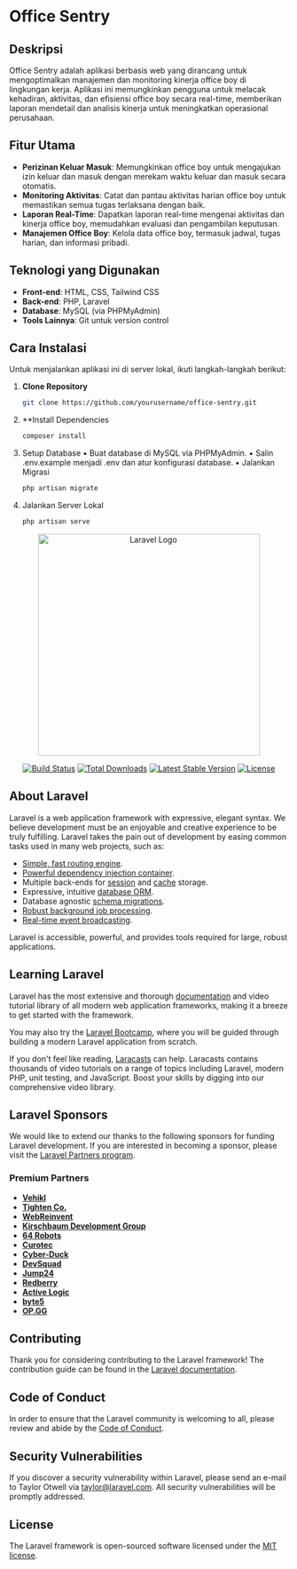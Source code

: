 # Office Sentry

## Deskripsi
Office Sentry adalah aplikasi berbasis web yang dirancang untuk mengoptimalkan manajemen dan monitoring kinerja office boy di lingkungan kerja. Aplikasi ini memungkinkan pengguna untuk melacak kehadiran, aktivitas, dan efisiensi office boy secara real-time, memberikan laporan mendetail dan analisis kinerja untuk meningkatkan operasional perusahaan.

## Fitur Utama
- **Perizinan Keluar Masuk**: Memungkinkan office boy untuk mengajukan izin keluar dan masuk dengan merekam waktu keluar dan masuk secara otomatis.
- **Monitoring Aktivitas**: Catat dan pantau aktivitas harian office boy untuk memastikan semua tugas terlaksana dengan baik.
- **Laporan Real-Time**: Dapatkan laporan real-time mengenai aktivitas dan kinerja office boy, memudahkan evaluasi dan pengambilan keputusan.
- **Manajemen Office Boy**: Kelola data office boy, termasuk jadwal, tugas harian, dan informasi pribadi.

## Teknologi yang Digunakan
- **Front-end**: HTML, CSS, Tailwind CSS
- **Back-end**: PHP, Laravel
- **Database**: MySQL (via PHPMyAdmin)
- **Tools Lainnya**: Git untuk version control

## Cara Instalasi
Untuk menjalankan aplikasi ini di server lokal, ikuti langkah-langkah berikut:

1. **Clone Repository**
   ```bash
   git clone https://github.com/yourusername/office-sentry.git

2. **Install Dependencies
   ```bash
   composer install
   
3. Setup Database
▪️    Buat database di MySQL via PHPMyAdmin.
▪️    Salin .env.example menjadi .env dan atur konfigurasi database.
▪️    Jalankan Migrasi
   ```bash
   php artisan migrate

4. Jalankan Server Lokal
   ```bash
   php artisan serve


<p align="center"><a href="https://laravel.com" target="_blank"><img src="https://raw.githubusercontent.com/laravel/art/master/logo-lockup/5%20SVG/2%20CMYK/1%20Full%20Color/laravel-logolockup-cmyk-red.svg" width="400" alt="Laravel Logo"></a></p>

<p align="center">
<a href="https://github.com/laravel/framework/actions"><img src="https://github.com/laravel/framework/workflows/tests/badge.svg" alt="Build Status"></a>
<a href="https://packagist.org/packages/laravel/framework"><img src="https://img.shields.io/packagist/dt/laravel/framework" alt="Total Downloads"></a>
<a href="https://packagist.org/packages/laravel/framework"><img src="https://img.shields.io/packagist/v/laravel/framework" alt="Latest Stable Version"></a>
<a href="https://packagist.org/packages/laravel/framework"><img src="https://img.shields.io/packagist/l/laravel/framework" alt="License"></a>
</p>

## About Laravel

Laravel is a web application framework with expressive, elegant syntax. We believe development must be an enjoyable and creative experience to be truly fulfilling. Laravel takes the pain out of development by easing common tasks used in many web projects, such as:

- [Simple, fast routing engine](https://laravel.com/docs/routing).
- [Powerful dependency injection container](https://laravel.com/docs/container).
- Multiple back-ends for [session](https://laravel.com/docs/session) and [cache](https://laravel.com/docs/cache) storage.
- Expressive, intuitive [database ORM](https://laravel.com/docs/eloquent).
- Database agnostic [schema migrations](https://laravel.com/docs/migrations).
- [Robust background job processing](https://laravel.com/docs/queues).
- [Real-time event broadcasting](https://laravel.com/docs/broadcasting).

Laravel is accessible, powerful, and provides tools required for large, robust applications.

## Learning Laravel

Laravel has the most extensive and thorough [documentation](https://laravel.com/docs) and video tutorial library of all modern web application frameworks, making it a breeze to get started with the framework.

You may also try the [Laravel Bootcamp](https://bootcamp.laravel.com), where you will be guided through building a modern Laravel application from scratch.

If you don't feel like reading, [Laracasts](https://laracasts.com) can help. Laracasts contains thousands of video tutorials on a range of topics including Laravel, modern PHP, unit testing, and JavaScript. Boost your skills by digging into our comprehensive video library.

## Laravel Sponsors

We would like to extend our thanks to the following sponsors for funding Laravel development. If you are interested in becoming a sponsor, please visit the [Laravel Partners program](https://partners.laravel.com).

### Premium Partners

- **[Vehikl](https://vehikl.com/)**
- **[Tighten Co.](https://tighten.co)**
- **[WebReinvent](https://webreinvent.com/)**
- **[Kirschbaum Development Group](https://kirschbaumdevelopment.com)**
- **[64 Robots](https://64robots.com)**
- **[Curotec](https://www.curotec.com/services/technologies/laravel/)**
- **[Cyber-Duck](https://cyber-duck.co.uk)**
- **[DevSquad](https://devsquad.com/hire-laravel-developers)**
- **[Jump24](https://jump24.co.uk)**
- **[Redberry](https://redberry.international/laravel/)**
- **[Active Logic](https://activelogic.com)**
- **[byte5](https://byte5.de)**
- **[OP.GG](https://op.gg)**

## Contributing

Thank you for considering contributing to the Laravel framework! The contribution guide can be found in the [Laravel documentation](https://laravel.com/docs/contributions).

## Code of Conduct

In order to ensure that the Laravel community is welcoming to all, please review and abide by the [Code of Conduct](https://laravel.com/docs/contributions#code-of-conduct).

## Security Vulnerabilities

If you discover a security vulnerability within Laravel, please send an e-mail to Taylor Otwell via [taylor@laravel.com](mailto:taylor@laravel.com). All security vulnerabilities will be promptly addressed.

## License

The Laravel framework is open-sourced software licensed under the [MIT license](https://opensource.org/licenses/MIT).
